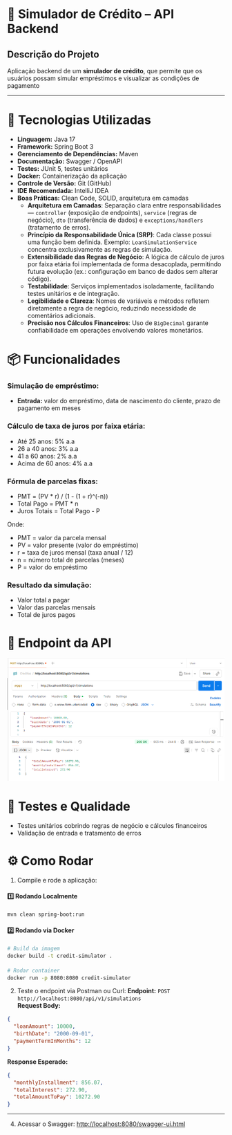 # 🚀 Simulador de Crédito – API Backend

## Descrição do Projeto
Aplicação backend de um **simulador de crédito**, que permite que os usuários possam simular empréstimos
e visualizar as condições de pagamento

---
# 🔧 Tecnologias Utilizadas
- **Linguagem:** Java 17
- **Framework:** Spring Boot 3
- **Gerenciamento de Dependências:** Maven
- **Documentação:** Swagger / OpenAPI
- **Testes:** JUnit 5, testes unitários
- **Docker:** Containerização da aplicação
- **Controle de Versão:** Git (GitHub)
- **IDE Recomendada:** IntelliJ IDEA
- **Boas Práticas:** Clean Code, SOLID, arquitetura em camadas
    - **Arquitetura em Camadas**: Separação clara entre responsabilidades — `controller` (exposição de endpoints), `service` (regras de negócio), `dto` (transferência de dados) e `exceptions/handlers` (tratamento de erros).
    - **Princípio da Responsabilidade Única (SRP)**: Cada classe possui uma função bem definida. Exemplo: `LoanSimulationService` concentra exclusivamente as regras de simulação.
    - **Extensibilidade das Regras de Negócio**: A lógica de cálculo de juros por faixa etária foi implementada de forma desacoplada, permitindo futura evolução (ex.: configuração em banco de dados sem alterar código).
    - **Testabilidade**: Serviços implementados isoladamente, facilitando testes unitários e de integração.
    - **Legibilidade e Clareza**: Nomes de variáveis e métodos refletem diretamente a regra de negócio, reduzindo necessidade de comentários adicionais.
    - **Precisão nos Cálculos Financeiros**: Uso de `BigDecimal` garante confiabilidade em operações envolvendo valores monetários.

# 📦 Funcionalidades

### Simulação de empréstimo:
- **Entrada:** valor do empréstimo, data de nascimento do cliente, prazo de pagamento em meses

### Cálculo de taxa de juros por faixa etária:
- Até 25 anos: 5% a.a
- 26 a 40 anos: 3% a.a
- 41 a 60 anos: 2% a.a
- Acima de 60 anos: 4% a.a

### Fórmula de parcelas fixas:
- PMT = (PV * r) / (1 - (1 + r)^(-n))
- Total Pago = PMT * n
- Juros Totais = Total Pago - P 

Onde:
  - PMT = valor da parcela mensal
  - PV = valor presente (valor do empréstimo)
  - r = taxa de juros mensal (taxa anual / 12)
  - n = número total de parcelas (meses)
  - P = valor do empréstimo

### Resultado da simulação:
- Valor total a pagar
- Valor das parcelas mensais
- Total de juros pagos


# 📄 Endpoint da API
![Exemplo de requisição e resposta no Postman](docs/imagens/endpoint.png)

# 🧪 Testes e Qualidade
- Testes unitários cobrindo regras de negócio e cálculos financeiros
- Validação de entrada e tratamento de erros

# ⚙️ Como Rodar
1. Compile e rode a aplicação:

#### 1️⃣ Rodando Localmente
```bash
mvn clean spring-boot:run
```

#### 2️⃣ Rodando via Docker
```bash
# Build da imagem
docker build -t credit-simulator .

# Rodar container
docker run -p 8080:8080 credit-simulator
```

2. Teste o endpoint via Postman ou Curl: 
**Endpoint:** `POST http://localhost:8080/api/v1/simulations`  
**Request Body:**

```json
{
  "loanAmount": 10000,
  "birthDate": "2000-09-01",
  "paymentTermInMonths": 12
}
```
**Response Esperado:**

```json
{
  "monthlyInstallment": 856.07,
  "totalInterest": 272.90,
  "totalAmountToPay": 10272.90
}
```
---
4. Acessar o Swagger:
   [http://localhost:8080/swagger-ui.html](http://localhost:8080/swagger-ui.html)
